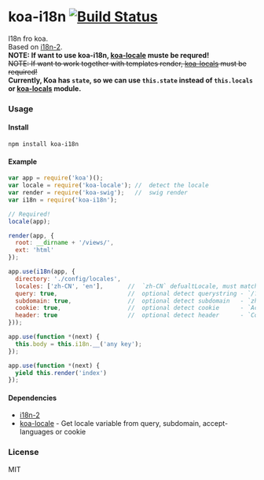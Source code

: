 # koa-i18n [![Build Status](https://travis-ci.org/koa-modules/koa-i18n.svg)](https://travis-ci.org/koa-modules/koa-i18n)

  I18n fro koa.    
  Based on [i18n-2][].   
  **NOTE: If want to use koa-i18n, [koa-locale][] muste be requred!**   
  ~~NOTE: If want to work together with templates render, [koa-locals][] must be required!~~   
  **Currently, Koa has `state`, so we can use `this.state` instead of `this.locals` or [koa-locals][] module.**


### Usage

#### Install

```
npm install koa-i18n
```

#### Example

```js
var app = require('koa')();
var locale = require('koa-locale'); //  detect the locale
var render = require('koa-swig');   //  swig render
var i18n = require('koa-i18n');

// Required! 
locale(app);

render(app, {
  root: __dirname + '/views/',
  ext: 'html'
});

app.use(i18n(app, {
  directory: './config/locales',
  locales: ['zh-CN', 'en'],       //  `zh-CN` defualtLocale, must match the locales to the filenames
  query: true,                    //  optional detect querystring - `/?lang=en-US`
  subdomain: true,                //  optional detect subdomain   - `zh-CN.koajs.com`
  cookie: true,                   //  optional detect cookie      - `Accept-Language: zh-CN,zh;q=0.5`
  header: true                    //  optional detect header      - `Cookie: lang=zh-TW`
}));

app.use(function *(next) {
  this.body = this.i18n.__('any key');
});

app.use(function *(next) {
  yield this.render('index')
});
```


#### Dependencies

* [i18n-2][]
* [koa-locale][] - Get locale variable from query, subdomain, accept-languages or cookie


### License

MIT


[i18n-2]: https://github.com/jeresig/i18n-node-2
[koa-locale]: https://github.com/koa-modules/koa-locale
[koa-locals]: https://github.com/koa-modules/koa-locals

